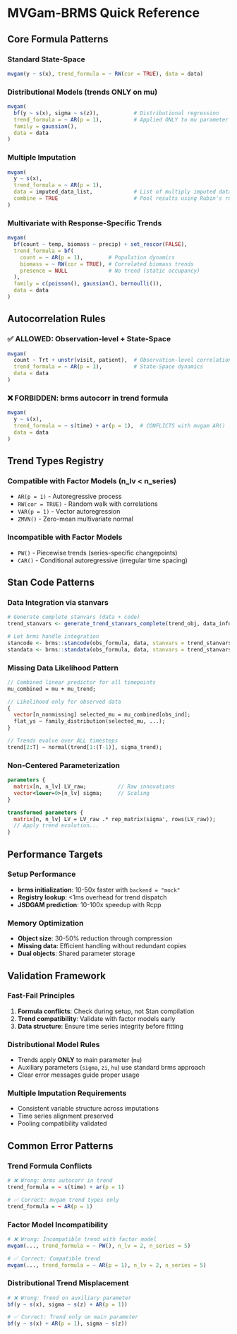 # MVGam-BRMS Quick Reference

## Core Formula Patterns

### Standard State-Space
```r
mvgam(y ~ s(x), trend_formula = ~ RW(cor = TRUE), data = data)
```

### Distributional Models (trends ONLY on mu)
```r
mvgam(
  bf(y ~ s(x), sigma ~ s(z)),           # Distributional regression
  trend_formula = ~ AR(p = 1),          # Applied ONLY to mu parameter
  family = gaussian(),
  data = data
)
```

### Multiple Imputation
```r
mvgam(
  y ~ s(x), 
  trend_formula = ~ AR(p = 1),
  data = imputed_data_list,             # List of multiply imputed datasets
  combine = TRUE                        # Pool results using Rubin's rules
)
```

### Multivariate with Response-Specific Trends
```r
mvgam(
  bf(count ~ temp, biomass ~ precip) + set_rescor(FALSE),
  trend_formula = bf(
    count = ~ AR(p = 1),        # Population dynamics
    biomass = ~ RW(cor = TRUE), # Correlated biomass trends
    presence = NULL             # No trend (static occupancy)
  ),
  family = c(poisson(), gaussian(), bernoulli()),
  data = data
)
```

## Autocorrelation Rules

### ✅ ALLOWED: Observation-level + State-Space
```r
mvgam(
  count ~ Trt + unstr(visit, patient),  # Observation-level correlation
  trend_formula = ~ AR(p = 1),          # State-Space dynamics
  data = data
)
```

### ❌ FORBIDDEN: brms autocorr in trend formula
```r
mvgam(
  y ~ s(x),
  trend_formula = ~ s(time) + ar(p = 1),  # CONFLICTS with mvgam AR()
  data = data
)
```

## Trend Types Registry

### Compatible with Factor Models (n_lv < n_series)
- `AR(p = 1)` - Autoregressive process
- `RW(cor = TRUE)` - Random walk with correlations
- `VAR(p = 1)` - Vector autoregression
- `ZMVN()` - Zero-mean multivariate normal

### Incompatible with Factor Models
- `PW()` - Piecewise trends (series-specific changepoints)
- `CAR()` - Conditional autoregressive (irregular time spacing)

## Stan Code Patterns

### Data Integration via stanvars
```r
# Generate complete stanvars (data + code)
trend_stanvars <- generate_trend_stanvars_complete(trend_obj, data_info)

# Let brms handle integration
stancode <- brms::stancode(obs_formula, data, stanvars = trend_stanvars)
standata <- brms::standata(obs_formula, data, stanvars = trend_stanvars)
```

### Missing Data Likelihood Pattern
```stan
// Combined linear predictor for all timepoints
mu_combined = mu + mu_trend;

// Likelihood only for observed data
{
  vector[n_nonmissing] selected_mu = mu_combined[obs_ind];
  flat_ys ~ family_distribution(selected_mu, ...);
}

// Trends evolve over ALL timesteps
trend[2:T] ~ normal(trend[1:(T-1)], sigma_trend);
```

### Non-Centered Parameterization
```stan
parameters {
  matrix[n, n_lv] LV_raw;          // Raw innovations
  vector<lower=0>[n_lv] sigma;     // Scaling
}

transformed parameters {
  matrix[n, n_lv] LV = LV_raw .* rep_matrix(sigma', rows(LV_raw));
  // Apply trend evolution...
}
```

## Performance Targets

### Setup Performance
- **brms initialization**: 10-50x faster with `backend = "mock"`
- **Registry lookup**: <1ms overhead for trend dispatch
- **JSDGAM prediction**: 10-100x speedup with Rcpp

### Memory Optimization
- **Object size**: 30-50% reduction through compression
- **Missing data**: Efficient handling without redundant copies
- **Dual objects**: Shared parameter storage

## Validation Framework

### Fast-Fail Principles
1. **Formula conflicts**: Check during setup, not Stan compilation
2. **Trend compatibility**: Validate with factor models early
3. **Data structure**: Ensure time series integrity before fitting

### Distributional Model Rules
- Trends apply **ONLY** to main parameter (`mu`)
- Auxiliary parameters (`sigma`, `zi`, `hu`) use standard brms approach
- Clear error messages guide proper usage

### Multiple Imputation Requirements
- Consistent variable structure across imputations
- Time series alignment preserved
- Pooling compatibility validated

## Common Error Patterns

### Trend Formula Conflicts
```r
# ❌ Wrong: brms autocorr in trend
trend_formula = ~ s(time) + ar(p = 1)

# ✅ Correct: mvgam trend types only
trend_formula = ~ AR(p = 1)
```

### Factor Model Incompatibility
```r
# ❌ Wrong: Incompatible trend with factor model
mvgam(..., trend_formula = ~ PW(), n_lv = 2, n_series = 5)

# ✅ Correct: Compatible trend
mvgam(..., trend_formula = ~ AR(p = 1), n_lv = 2, n_series = 5)
```

### Distributional Trend Misplacement
```r
# ❌ Wrong: Trend on auxiliary parameter
bf(y ~ s(x), sigma ~ s(z) + AR(p = 1))

# ✅ Correct: Trend only on main parameter
bf(y ~ s(x) + AR(p = 1), sigma ~ s(z))
```
